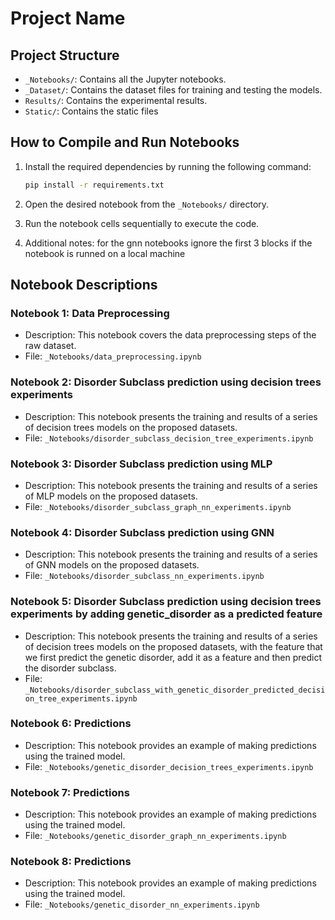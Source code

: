 # Project Name

## Project Structure

- `_Notebooks/`: Contains all the Jupyter notebooks.
- `_Dataset/`: Contains the dataset files for training and testing the models.
- `Results/`: Contains the experimental results.
- `Static/`: Contains the static files

## How to Compile and Run Notebooks

1. Install the required dependencies by running the following command:
    ```bash
    pip install -r requirements.txt
    ```

2. Open the desired notebook from the `_Notebooks/` directory.

3. Run the notebook cells sequentially to execute the code.

4. Additional notes: for the gnn notebooks ignore the first 3 blocks if the notebook is runned on a local machine

## Notebook Descriptions

### Notebook 1: Data Preprocessing

- Description: This notebook covers the data preprocessing steps of the raw dataset.
- File: `_Notebooks/data_preprocessing.ipynb`

### Notebook 2: Disorder Subclass prediction using decision trees experiments

- Description: This notebook presents the training and results of a series of decision trees models on the proposed datasets.
- File: `_Notebooks/disorder_subclass_decision_tree_experiments.ipynb`

### Notebook 3: Disorder Subclass prediction using MLP

- Description: This notebook presents the training and results of a series of MLP models on the proposed datasets.
- File: `_Notebooks/disorder_subclass_graph_nn_experiments.ipynb`

### Notebook 4: Disorder Subclass prediction using GNN

- Description: This notebook presents the training and results of a series of GNN models on the proposed datasets.
- File: `_Notebooks/disorder_subclass_nn_experiments.ipynb`

### Notebook 5: Disorder Subclass prediction using decision trees experiments by adding genetic_disorder as a predicted feature

- Description: This notebook presents the training and results of a series of decision trees models on the proposed datasets, with the feature that we first predict the genetic disorder, add it as a feature and then predict the disorder subclass.
- File: `_Notebooks/disorder_subclass_with_genetic_disorder_predicted_decision_tree_experiments.ipynb`

### Notebook 6: Predictions

- Description: This notebook provides an example of making predictions using the trained model.
- File: `_Notebooks/genetic_disorder_decision_trees_experiments.ipynb`

### Notebook 7: Predictions

- Description: This notebook provides an example of making predictions using the trained model.
- File: `_Notebooks/genetic_disorder_graph_nn_experiments.ipynb`

### Notebook 8: Predictions

- Description: This notebook provides an example of making predictions using the trained model.
- File: `_Notebooks/genetic_disorder_nn_experiments.ipynb`

